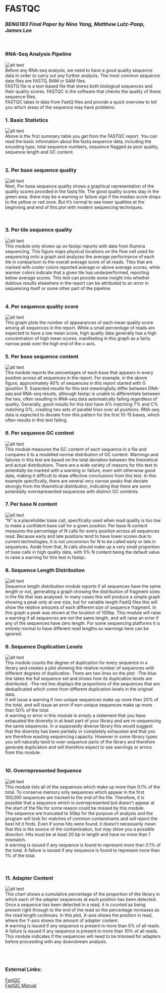 # FASTQC

### *BENG183 Final Paper by Nina Yang, Matthew Lutz-Paap, James Lee*


<br/>

### RNA-Seq Analysis Pipeline
![alt text](https://github.com/jameshyojaelee/FASTQC/blob/main/RNA-seq%20pipeline.JPG)
</br>
Before any RNA-seq analysis, we need to have a good quality sequence data in order to carry out any further analysis. 
The most common sequence data files are FASTQ, BAM or SAM files. </br>
FASTQ file is a text-based file that stores both biological sequences and their quality scores. 
FASTQC is the software that checks the quality of these sequence files. <br/>
FASTQC takes in data from FastQ files and provide a quick overview to tell you which areas of the sequence may have problems. 
<br/>


### 1. Basic Statistics 
![alt text](https://github.com/jameshyojaelee/FASTQC/blob/main/1.%20Basic%20Statistics.JPG)
<br/>
Above is the first summary table you get from the FASTQC report. You can read the basic information about the fastq sequence data, including the encoding type, total sequence numbers, sequence flagged as poor quality, sequence length and GC content. 
</br>
<br/>

### 2. Per base sequence quality
![alt text](https://github.com/jameshyojaelee/FASTQC/blob/main/2.%20Per%20base%20sequence%20quality.JPG)
</br>
Next, Per base sequence quality shows a graphical representation of the quality scores provided in the fastq file. The good quality scores stay in the green area. there may be a warning or failure sign if the median score drops to the yellow or red zone. But it’s normal to see lower qualities at the beginning and end of this plot with modern sequencing techniques.

<br/>

### 3. Per tile sequence quality 
![alt text](https://github.com/jameshyojaelee/FASTQC/blob/main/3.%20Per%20tile%20sequence%20quality.JPG)
<br/>
This module only shows up on fastqc reports with data from Illumina sequencing. This figure maps physical locations on the flow cell used for sequencing onto a graph and analyzes the average performance of each tile in comparison to the overall average score of all reads. Tiles that are marked with cooler colors reported average or above average scores, while warmer colors indicate that a given tile has underperformed, reporting below average scores. This test can provide some insight into whether dubious results elsewhere in the report can be attributed to an error in sequencing itself or some other part of the pipeline.
</br>
<br/>

### 4. Per sequence quality score
![alt text](https://github.com/jameshyojaelee/FASTQC/blob/main/4.%20Per%20sequence%20quality%20scores.JPG)
<br/>
This graph plots the number of appearances of each mean quality score among all sequences in the report. While a small percentage of reads are expected to have a low mean score, high quality data generally has a high concentration of high mean scores, manifesting in this graph as a fairly narrow peak over the high end of the x-axis.
</br>

### 5. Per base sequence content
![alt text](https://github.com/jameshyojaelee/FASTQC/blob/main/5.%20Per%20base%20sequence%20content.JPG)
<br/>
This module reports the percentages of each base that appears in every position across all sequences in the report. For example, in the above figure, approximately 40% of sequences in this report started with G (position 1). Expected results for this test meaningfully differ between DNA-seq and RNA-seq results, although fastqc is unable to differentiate between the two, often resulting in RNA-seq data automatically failing regardless of quality. Generally, good results for this test have A% matching T% and C% matching G%, creating two sets of parallel lines over all positions. RNA-seq data is expected to deviate from this pattern for the first 10-15 bases, which often results in this test failing.
<br/>

### 6. Per sequence GC content
![alt text](https://github.com/jameshyojaelee/FASTQC/blob/main/6.%20Per%20sequence%20GC%20content.JPG)
<br/>
This module measures the GC content of each sequence in a file and compares it to a modelled normal distribution of GC content. Warnings and failures in this test are based on the total deviation between the theoretical and actual distributions. There are a wide variety of reasons for this test to potentially be marked with a warning or failure, even with otherwise good data, making it difficult to draw effective conclusions from this test. In this example specifically, there are several very narrow peaks that deviate strongly from the theoretical distribution, indicating that there are some potentially overrepresented sequences with distinct GC contents.
<br/>

### 7. Per base N content
![alt text](https://github.com/jameshyojaelee/FASTQC/blob/main/7.%20Per%20base%20N%20content.JPG)
<br/>
“N” is a placeholder base call, specifically used when read quality is too low to make a confident base call for a given position. Per base N content measures the percentage of N calls for every position across all sequences read. Because early and late positions tend to have lower scores due to current technologies, it is not uncommon for N to be called early or late in sequences. Aside from that, N calls should make up a very small proportion of base calls in high quality data, with 5% N content being the default value to raise a warning for this test in fastqc.
<br/>

### 8. Sequence Length Distribution
![alt text](https://github.com/jameshyojaelee/FASTQC/blob/main/8.%20Sequence%20length%20distribution.JPG)
<br/>
Sequence length distribution module reports if all sequences have the same length or not, generating a graph showing the distribution of fragment sizes in the file that was analysed. In many cases this will produce a simple graph showing a peak only at one size, but for variable length FastQ files this will show the relative amounts of each different size of sequence fragment. In this graph a peak was shown at the location of 100bp. This module will raise a warning if all sequences are not the same length, and will raise an error if any of the sequences have zero length. For some sequencing platforms it is entirely normal to have different read lengths so warnings here can be ignored.
<br/>

### 9. Sequence Duplication Levels
![alt text](https://github.com/jameshyojaelee/FASTQC/blob/main/9.%20Sequence%20Duplication%20Levels.JPG)
<br/>
This module counts the degree of duplication for every sequence in a library and creates a plot showing the relative number of sequences with different degrees of duplication.
There are two lines on the plot:
-The blue line takes the full sequence set and shows how its duplication levels are distributed.
-The red line displays the proportions of the sequences that are deduplicated which come from different duplication levels in the original data.
</br>
It will issue a warning if non-unique sequences make up more than 20% of the total, and will issue an error if non-unique sequences make up more than 50% of the total. <br/>
A warning or error in this module is simply a statement that you have exhausted the diversity in at least part of your library and are re-sequencing the same sequences. In a supposedly diverse library this would suggest that the diversity has been partially or completely exhausted and that you are therefore wasting sequencing capacity. However in some library types you will naturally tend to over-sequence parts of the library and therefore generate duplication and will therefore expect to see warnings or errors from this module.
</br>
<br/>

### 10. Overrepresented Sequence
![alt text](https://github.com/jameshyojaelee/FASTQC/blob/main/10.%20Overrepresented%20Sequences.JPG)
<br/>
This module lists all of the sequences which make up more than 0.1% of the total. To conserve memory only sequences which appear in the first 100,000 sequences are tracked to the end of the file. Therefore, it is possible that a sequence which is overrepresented but doesn't appear at the start of the file for some reason could be missed by this module. <br/>
The sequence are truncated to 50bp for the purpose of analysis and the program will look for matches of common contaminants and will report the best hit it finds. Even if some hits were found, it doesn't necessarily mean that this is the source of the contamination, but may show you a possible direction. Hits must be at least 20 bp in length and have no more than 1 mismatch. </br>
A warning is issued if any sequence is found to represent more than 0.1% of the total. A failure is issued if any sequence is found to represent more than 1% of the total. 

<br/>

### 11. Adapter Content
![alt text](https://github.com/jameshyojaelee/FASTQC/blob/main/11.%20Adapter%20Content.JPG)
<br/>
This chart shows a cumulative percentage of the proportion of the library in which each of the adapter sequences at each position has been detected. Once a sequence has been detected in a read, it is counted as being present right through to the end of the read so the percentage increases as the read length continues. In this plot,  X-axis shows the position in read, where the Y-axis shows the amount of adapter content. <br/>
A warning is issued if any sequence is present in more than 5% of all reads. A failure is issued if any sequence is present in more than 10% of all reads. </br>
This module indicates if the sequences will need to be trimmed for adapters before proceeding with any downstream analysis. 

<br/>
 <br/>

### External Links: 

[FastQC](https://github.com/s-andrews/FastQC/) 
<br/>
[FastQC Manual](https://dnacore.missouri.edu/PDF/FastQC_Manual.pdf)
<br/>
<br/>


